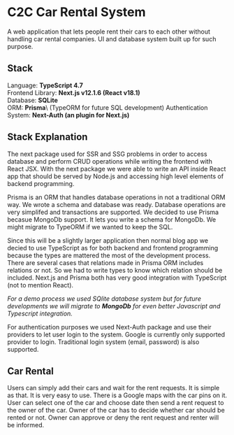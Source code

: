 # C2C Car Rental System
A web application that lets people rent their cars to each other without handling car rental companies. UI and database system built up for such purpose.

## Stack
Language: **TypeScript 4.7**\
Frontend Library: **Next.js v12.1.6 (React v18.1)**\
Database: **SQLite**\
ORM: **Prisma**\ (TypeORM for future SQL development)
Authentication System: **Next-Auth (an plugin for Next.js)**

## Stack Explanation
The next package used for SSR and SSG problems in order to access database and perform CRUD operations while writing the frontend with React JSX. With the next package we were able to write an API inside React app that should be served by Node.js and accessing high level elements of backend programming.

Prisma is an ORM that handles database operations in not a traditional ORM way. We wrote a schema and database was ready. Database operations are very simplifed and transactions are supported. We decided to use Prisma becasue MongoDb support. It lets you write a schema for MongoDb. We might migrate to TypeORM if we wanted to keep the SQL.

Since this will be a slightly larger application then normal blog app we decied to use TypeScript as for both backend and frontend programming because the types are mattered the most of the development process. There are several cases that relations made in Prisma ORM includes relations or not. So we had to write types to know which relation should be included. Next.js and Prisma both has very good integration with TypeScript (not to mention React).

*For a demo process we used SQlite database system but for future developments we will migrate to **MongoDb** for even better Javascript and Typescript integration.*

For authentication purposes we used Next-Auth package and use their providers to let user login to the system. Google is currently only supported provider to login. Traditional login system (email, password) is also supported.

## Car Rental
Users can simply add their cars and wait for the rent requests. It is simple as that. It is very easy to use. There is a Google maps with the car pins on it. User can select one of the car and choose date then send a rent request to the owner of the car. Owner of the car has to decide whether car should be rented or not. Owner can approve or deny the rent request and renter will be informed.

